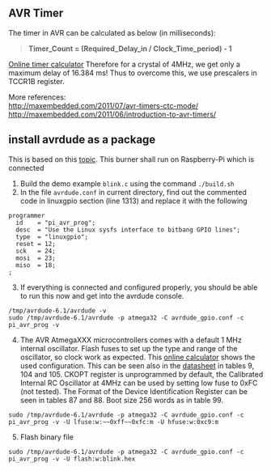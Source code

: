 ## AVR Timer
The timer in AVR can be calculated as below (in milliseconds):
>**Timer_Count = (Required_Delay_in / Clock_Time_period) - 1**

[Online timer calculator](http://eleccelerator.com/avr-timer-calculator/)
Therefore for a crystal of 4MHz, we get only a maximum delay of 16.384 ms! Thus to overcome this, we use prescalers in TCCR1B register.

More references: \
http://maxembedded.com/2011/07/avr-timers-ctc-mode/ \
http://maxembedded.com/2011/06/introduction-to-avr-timers/

## install avrdude as a package
This is based on this [topic](https://learn.adafruit.com/program-an-avr-or-arduino-using-raspberry-pi-gpio-pins/installation).
This burner shall run on Raspberry-Pi which is connected

1. Build the demo example `blink.c` using the command `./build.sh`
2. In the file `avrdude.conf` in current directory, find out the commented code in linuxgpio section (line 1313) and replace it with the following
```
programmer
  id    = "pi_avr_prog";
  desc  = "Use the Linux sysfs interface to bitbang GPIO lines";
  type  = "linuxgpio";
  reset = 12;
  sck   = 24;
  mosi  = 23;
  miso  = 18;
;
```
3. If everything is connected and configured properly, you should be able to run this now  and get into the avrdude console.
```
/tmp/avrdude-6.1/avrdude -v
sudo /tmp/avrdude-6.1/avrdude -p atmega32 -C avrdude_gpio.conf -c pi_avr_prog -v
```
4. The AVR AtmegaXXX microcontrollers comes with a default 1 MHz internal oscillator. Flash fuses to set up the type and range of the oscillator, so clock work as expected. This [online calculator](https://eleccelerator.com/fusecalc/fusecalc.php?chip=atmega32&LOW=FF&HIGH=C9&LOCKBIT=FF) shows the used configuration. This can be seen also in the [datasheet](doc2503.pdf) in tables 9, 104 and 105. CKOPT register is unprogrammed by default, the Calibrated Internal RC Oscillator at 4MHz can be used by setting low fuse to 0xFC (not tested). The Format of the Device Identification Register can be seen in tables 87 and 88. Boot size 256 words as in table 99.
```
sudo /tmp/avrdude-6.1/avrdude -p atmega32 -C avrdude_gpio.conf -c pi_avr_prog -v -U lfuse:w:~~0xff~~0xfc:m -U hfuse:w:0xc9:m
```
5. Flash binary file
```
sudo /tmp/avrdude-6.1/avrdude -p atmega32 -C avrdude_gpio.conf -c pi_avr_prog -v -U flash:w:blink.hex
```